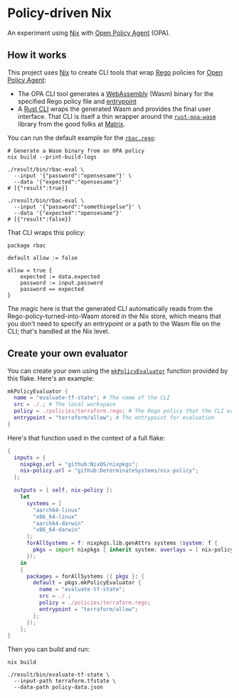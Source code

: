 # Policy-driven Nix

An experiment using [Nix] with [Open Policy Agent][opa] (OPA).

## How it works

This project uses [Nix] to create CLI tools that wrap [Rego] policies for [Open Policy Agent][opa]:

- The OPA CLI tool generates a [WebAssembly] (Wasm) binary for the specified Rego policy file and [entrypoint][bundle]
- A [Rust CLI](./eval) wraps the generated Wasm and provides the final user interface.
  That CLI is itself a thin wrapper around the [`rust-opa-wasm`][lib] library from the good folks at [Matrix].

You can run the default example for the [`rbac.rego`](./examples/rbac.rego):

```shell
# Generate a Wasm binary from an OPA policy
nix build --print-build-logs

./result/bin/rbac-eval \
  --input '{"password":"opensesame"}' \
  --data '{"expected":"opensesame"}'
# [{"result":true}]

./result/bin/rbac-eval \
  --input '{"password":"somethingelse"}' \
  --data '{"expected":"opensesame"}'
# [{"result":false}]
```

That CLI wraps this policy:

```rego
package rbac

default allow := false

allow = true {
    expected := data.expected
    password := input.password
    password == expected
}
```

The magic here is that the generated CLI automatically reads from the Rego-policy-turned-into-Wasm stored in the Nix store, which means that you don't need to specify an entrypoint or a path to the Wasm file on the CLI; that's handled at the Nix level.

## Create your own evaluator

You can create your own using the [`mkPolicyEvaluator`](./nix/evaluator.nix) function provided by this flake.
Here's an example:

```nix
mkPolicyEvaluator {
  name = "evaluate-tf-state"; # The name of the CLI
  src = ./.; # The local workspace
  policy = ./policies/terraform.rego; # The Rego policy that the CLI wraps
  entrypoint = "terraform/allow"; # The entrypoint for evaluation
}
```

Here's that function used in the context of a full flake:

```nix
{
  inputs = {
    nixpkgs.url = "github:NixOS/nixpkgs";
    nix-policy.url = "github:DeterminateSystems/nix-policy";
  };

  outputs = { self, nix-policy }:
    let
      systems = [
        "aarch64-linux"
        "x86_64-linux"
        "aarch64-darwin"
        "x86_64-darwin"
      ];
      forAllSystems = f: nixpkgs.lib.genAttrs systems (system: f {
        pkgs = import nixpkgs { inherit system; overlays = [ nix-policy-overlays.opa-wasm ]; };
      });
    in
    {
      packages = forAllSystems ({ pkgs }: {
        default = pkgs.mkPolicyEvaluator {
          name = "evaluate-tf-state";
          src = ./.;
          policy = ./policies/terraform.rego;
          entrypoint = "terraform/allow";
        };
      });
    };
}
```

Then you can build and run:

```shell
nix build

./result/bin/evaluate-tf-state \
  --input-path terraform.tfstate \
  --data-path policy-data.json
```

[bundle]: https://www.openpolicyagent.org/docs/latest/management-bundles/#bundle-file-format
[lib]: https://github.com/matrix-org/rust-opa-wasm
[matrix]: https://github.com/matrix-org
[nix]: https://zero-to-nix.com
[opa]: https://open-policy-agent.org
[rego]: https://www.openpolicyagent.org/docs/latest/policy-language
[webassembly]: https://webassembly.org
